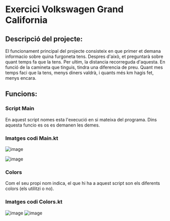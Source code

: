 # Exercici Volkswagen Grand California
## Descripció del projecte:
El funcionament principal del projecte consisteix en que primer et demana informacio sobre quina furgoneta tens.
Despres d'això, et preguntarà sobre quant temps fa que la tens. Per ultim, la distancia recorreguda d'aquesta.
En funció de la camineta que tinguis, tindra una diferencia de preu. Quant mes temps faci que la tens, menys diners valdrà,
i quants més km hagis fet, menys encara.
## Funcions:
### Script Main
En aquest script nomes esta l'execució en si mateixa del programa. Dins aquesta funcio es os es demanen les demes.
### Imatges codi Main.kt
![image](https://github.com/hugoalonso7e5/camionetaGithub/assets/93970199/9a53218d-7765-4be9-a821-cbdbb36a8c0a)

![image](https://github.com/hugoalonso7e5/camionetaGithub/assets/93970199/f3b4076a-321a-4f4b-806f-1c0273e059dc)


### Colors
Com el seu propi nom indica, el que hi ha a aquest script son els diferents colors (els utilitzi o no).
### Imatges codi Colors.kt
![image](https://github.com/hugoalonso7e5/camionetaGithub/assets/93970199/80d45dfc-b044-4f4f-ad7e-dcbd3442901a)
![image](https://github.com/hugoalonso7e5/camionetaGithub/assets/93970199/09895f86-3fb6-44c9-893d-8a6b4481331b)


